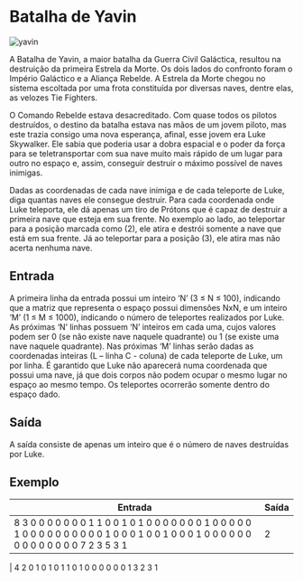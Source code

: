 # Batalha de Yavin

![yavin](https://github.com/gaabrieltorres7/congenial-code-challenges/assets/98062444/0cf82a86-dc00-46ca-83a0-d804bedc08f8)

A Batalha de Yavin, a maior batalha da Guerra Civil Galáctica, resultou na destruição da primeira Estrela da Morte. Os dois lados do confronto foram o Império Galáctico e a Aliança Rebelde. A Estrela da Morte chegou no sistema escoltada por uma frota constituída por diversas naves, dentre elas, as velozes Tie Fighters.

O Comando Rebelde estava desacreditado. Com quase todos os pilotos destruídos, o destino da batalha estava nas mãos de um jovem piloto, mas este trazia consigo uma nova esperança, afinal, esse jovem era Luke Skywalker. Ele sabia que poderia usar a dobra espacial e o poder da força para se teletransportar com sua nave muito mais rápido de um lugar para outro no espaço e, assim, conseguir destruir o máximo possível de naves inimigas.

Dadas as coordenadas de cada nave inimiga e de cada teleporte de Luke, diga quantas naves ele consegue destruir. Para cada coordenada onde Luke teleporta, ele dá apenas um tiro de Prótons que é capaz de destruir a primeira nave que esteja em sua frente. No exemplo ao lado, ao teleportar para a posição marcada como (2), ele atira e destrói somente a nave que está em sua frente. Já ao teleportar para a posição (3), ele atira mas não acerta nenhuma nave.

## Entrada

A primeira linha da entrada possui um inteiro ‘N’ (3 ≤ N ≤ 100), indicando que a matriz que representa o espaço possui dimensões NxN, e um inteiro ‘M’ (1 ≤ M ≤ 1000), indicando o número de teleportes realizados por Luke. As próximas ‘N’ linhas possuem ‘N’ inteiros em cada uma, cujos valores podem ser 0 (se não existe nave naquele quadrante) ou 1 (se existe uma nave naquele quadrante). Nas próximas ‘M’ linhas serão dadas as coordenadas inteiras (L – linha C - coluna) de cada teleporte de Luke, um por linha. É garantido que Luke não aparecerá numa coordenada que possui uma nave, já que dois corpos não podem ocupar o mesmo lugar no espaço ao mesmo tempo. Os teleportes ocorrerão somente dentro do espaço dado.

## Saída

A saída consiste de apenas um inteiro que é o número de naves destruídas por Luke.

## Exemplo

| Entrada                                                                                                                                         | Saída |
| ----------------------------------------------------------------------------------------------------------------------------------------------- | ----- |
| 8 3 0 0 0 0 0 0 0 1 1 0 0 1 0 1 0 0 0 0 0 0 0 1 0 0 0 0 0 1 0 0 0 0 0 0 0 0 0 0 1 0 0 0 1 0 0 1 0 0 0 1 0 0 0 0 0 0 0 0 0 0 0 0 0 0 7 2 3 5 3 1 | 2     |

| 4 2 0 1 0 1 0 1 1 0 1 0 0 0 0 0 0 1 3 2 3 1
